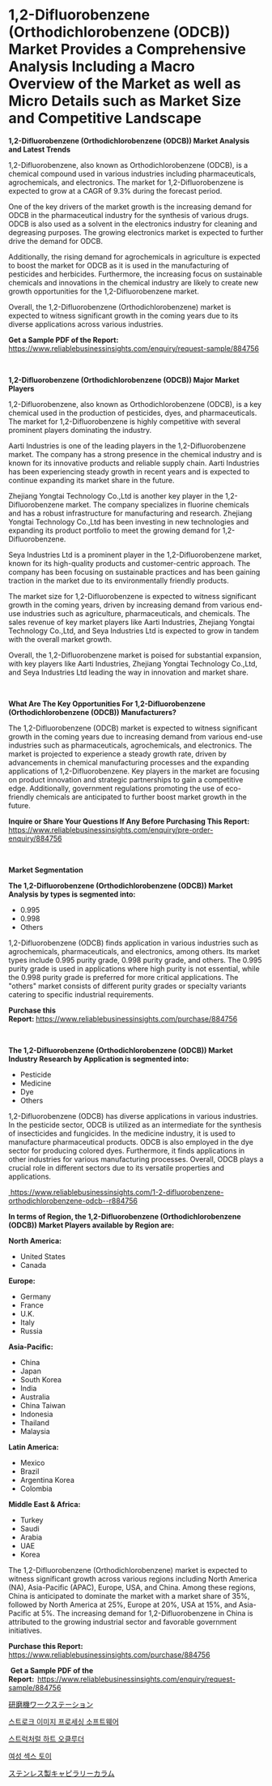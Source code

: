<p><h1>1,2-Difluorobenzene (Orthodichlorobenzene (ODCB)) Market Provides a Comprehensive Analysis Including a Macro Overview of the Market as well as Micro Details such as Market Size and Competitive Landscape</h1></p><p><strong>1,2-Difluorobenzene (Orthodichlorobenzene (ODCB)) Market Analysis and Latest Trends</strong></p>
<p><p>1,2-Difluorobenzene, also known as Orthodichlorobenzene (ODCB), is a chemical compound used in various industries including pharmaceuticals, agrochemicals, and electronics. The market for 1,2-Difluorobenzene is expected to grow at a CAGR of 9.3% during the forecast period. </p><p>One of the key drivers of the market growth is the increasing demand for ODCB in the pharmaceutical industry for the synthesis of various drugs. ODCB is also used as a solvent in the electronics industry for cleaning and degreasing purposes. The growing electronics market is expected to further drive the demand for ODCB.</p><p>Additionally, the rising demand for agrochemicals in agriculture is expected to boost the market for ODCB as it is used in the manufacturing of pesticides and herbicides. Furthermore, the increasing focus on sustainable chemicals and innovations in the chemical industry are likely to create new growth opportunities for the 1,2-Difluorobenzene market.</p><p>Overall, the 1,2-Difluorobenzene (Orthodichlorobenzene) market is expected to witness significant growth in the coming years due to its diverse applications across various industries.</p></p>
<p><strong>Get a Sample PDF of the Report:&nbsp;</strong> <a href="https://www.reliablebusinessinsights.com/enquiry/request-sample/884756">https://www.reliablebusinessinsights.com/enquiry/request-sample/884756</a></p>
<p>&nbsp;</p>
<p><strong>1,2-Difluorobenzene (Orthodichlorobenzene (ODCB)) Major Market Players</strong></p>
<p><p>1,2-Difluorobenzene, also known as Orthodichlorobenzene (ODCB), is a key chemical used in the production of pesticides, dyes, and pharmaceuticals. The market for 1,2-Difluorobenzene is highly competitive with several prominent players dominating the industry.</p><p>Aarti Industries is one of the leading players in the 1,2-Difluorobenzene market. The company has a strong presence in the chemical industry and is known for its innovative products and reliable supply chain. Aarti Industries has been experiencing steady growth in recent years and is expected to continue expanding its market share in the future.</p><p>Zhejiang Yongtai Technology Co.,Ltd is another key player in the 1,2-Difluorobenzene market. The company specializes in fluorine chemicals and has a robust infrastructure for manufacturing and research. Zhejiang Yongtai Technology Co.,Ltd has been investing in new technologies and expanding its product portfolio to meet the growing demand for 1,2-Difluorobenzene.</p><p>Seya Industries Ltd is a prominent player in the 1,2-Difluorobenzene market, known for its high-quality products and customer-centric approach. The company has been focusing on sustainable practices and has been gaining traction in the market due to its environmentally friendly products.</p><p>The market size for 1,2-Difluorobenzene is expected to witness significant growth in the coming years, driven by increasing demand from various end-use industries such as agriculture, pharmaceuticals, and chemicals. The sales revenue of key market players like Aarti Industries, Zhejiang Yongtai Technology Co.,Ltd, and Seya Industries Ltd is expected to grow in tandem with the overall market growth.</p><p>Overall, the 1,2-Difluorobenzene market is poised for substantial expansion, with key players like Aarti Industries, Zhejiang Yongtai Technology Co.,Ltd, and Seya Industries Ltd leading the way in innovation and market share.</p></p>
<p>&nbsp;</p>
<p><strong>What Are The Key Opportunities For 1,2-Difluorobenzene (Orthodichlorobenzene (ODCB)) Manufacturers?</strong></p>
<p><p>The 1,2-Difluorobenzene (ODCB) market is expected to witness significant growth in the coming years due to increasing demand from various end-use industries such as pharmaceuticals, agrochemicals, and electronics. The market is projected to experience a steady growth rate, driven by advancements in chemical manufacturing processes and the expanding applications of 1,2-Difluorobenzene. Key players in the market are focusing on product innovation and strategic partnerships to gain a competitive edge. Additionally, government regulations promoting the use of eco-friendly chemicals are anticipated to further boost market growth in the future.</p></p>
<p><strong>Inquire or Share Your Questions If Any Before Purchasing This Report:</strong> <a href="https://www.reliablebusinessinsights.com/enquiry/pre-order-enquiry/884756">https://www.reliablebusinessinsights.com/enquiry/pre-order-enquiry/884756</a></p>
<p>&nbsp;</p>
<p><strong>Market Segmentation</strong></p>
<p><strong>The 1,2-Difluorobenzene (Orthodichlorobenzene (ODCB)) Market Analysis by types is segmented into:</strong></p>
<p><ul><li>0.995</li><li>0.998</li><li>Others</li></ul></p>
<p><p>1,2-Difluorobenzene (ODCB) finds application in various industries such as agrochemicals, pharmaceuticals, and electronics, among others. Its market types include 0.995 purity grade, 0.998 purity grade, and others. The 0.995 purity grade is used in applications where high purity is not essential, while the 0.998 purity grade is preferred for more critical applications. The "others" market consists of different purity grades or specialty variants catering to specific industrial requirements.</p></p>
<p><strong>Purchase this Report:&nbsp;</strong><a href="https://www.reliablebusinessinsights.com/purchase/884756">https://www.reliablebusinessinsights.com/purchase/884756</a></p>
<p>&nbsp;</p>
<p><strong>The 1,2-Difluorobenzene (Orthodichlorobenzene (ODCB)) Market Industry Research by Application is segmented into:</strong></p>
<p><ul><li>Pesticide</li><li>Medicine</li><li>Dye</li><li>Others</li></ul></p>
<p><p>1,2-Difluorobenzene (ODCB) has diverse applications in various industries. In the pesticide sector, ODCB is utilized as an intermediate for the synthesis of insecticides and fungicides. In the medicine industry, it is used to manufacture pharmaceutical products. ODCB is also employed in the dye sector for producing colored dyes. Furthermore, it finds applications in other industries for various manufacturing processes. Overall, ODCB plays a crucial role in different sectors due to its versatile properties and applications.</p></p>
<p><a href="https://www.reliablebusinessinsights.com/1-2-difluorobenzene-orthodichlorobenzene-odcb--r884756">&nbsp;https://www.reliablebusinessinsights.com/1-2-difluorobenzene-orthodichlorobenzene-odcb--r884756</a></p>
<p><strong>In terms of Region, the 1,2-Difluorobenzene (Orthodichlorobenzene (ODCB)) Market Players available by Region are:</strong></p>
<p>
    <p> <strong> North America: </strong>
        <ul>
            <li>United States</li>
            <li>Canada</li>
        </ul>
        </p> 
    <p> <strong> Europe: </strong>
        <ul>
            <li>Germany</li>
            <li>France</li>
            <li>U.K.</li>
            <li>Italy</li>
            <li>Russia</li>
        </ul>
        </p> 
    <p> <strong> Asia-Pacific: </strong>
        <ul>
            <li>China</li>
            <li>Japan</li>
            <li>South Korea</li>
            <li>India</li>
            <li>Australia</li>
            <li>China Taiwan</li>
            <li>Indonesia</li>
            <li>Thailand</li>
            <li>Malaysia</li>
        </ul>
        </p> 
    <p> <strong> Latin America: </strong>
        <ul>
            <li>Mexico</li>
            <li>Brazil</li>
            <li>Argentina Korea</li>
            <li>Colombia</li>
        </ul>
        </p> 
    <p> <strong> Middle East & Africa: </strong>
        <ul>
            <li>Turkey</li>
            <li>Saudi</li>
            <li>Arabia</li>
            <li>UAE</li>
            <li>Korea</li>
        </ul>
    </p>
    </p>
<p><p>The 1,2-Difluorobenzene (Orthodichlorobenzene) market is expected to witness significant growth across various regions including North America (NA), Asia-Pacific (APAC), Europe, USA, and China. Among these regions, China is anticipated to dominate the market with a market share of 35%, followed by North America at 25%, Europe at 20%, USA at 15%, and Asia-Pacific at 5%. The increasing demand for 1,2-Difluorobenzene in China is attributed to the growing industrial sector and favorable government initiatives.</p></p>
<p><strong>Purchase this Report: </strong><a href="https://www.reliablebusinessinsights.com/purchase/884756">https://www.reliablebusinessinsights.com/purchase/884756</a></p>
<p>&nbsp;<strong>Get a Sample PDF of the Report:&nbsp;&nbsp;</strong><a href="https://www.reliablebusinessinsights.com/enquiry/request-sample/884756">https://www.reliablebusinessinsights.com/enquiry/request-sample/884756</a></p>
<p><strong></strong></p>
<p><p><a href="https://github.com/kegley4963/Market-Research-Report-List-1/blob/main/883427389524.md">研磨機ワークステーション</a></p><p><a href="https://github.com/Elenrrera7685/Market-Research-Report-List-1/blob/main/709347582148.md">스트로크 이미지 프로세싱 소프트웨어</a></p><p><a href="https://github.com/sammyUltyylrich9067856/Market-Research-Report-List-1/blob/main/966897282149.md">스트럭처럴 하트 오클루더</a></p><p><a href="https://medium.com/@bereniceroberts1978/%EC%97%AC%EC%84%B1-%EC%84%B1%EC%9D%B8-%EC%9C%A0%EC%A0%9C%ED%92%88-%EC%8B%9C%EC%9E%A5%EC%9D%80-%EC%8B%9C%EC%9E%A5-%EC%A0%90%EC%9C%A0%EC%9C%A8-%EC%8B%9C%EC%9E%A5-%ED%8A%B8%EB%A0%8C%EB%93%9C-%EB%B0%8F-%EC%8B%9C%EC%9E%A5-%EC%84%B1%EC%9E%A5%EC%97%90-%EA%B4%80%ED%95%9C-%EC%A0%95%EB%B3%B4%EB%A5%BC-%EC%A0%9C%EA%B3%B5%ED%95%A9%EB%8B%88%EB%8B%A4-1566f9b0df1e">여성 섹스 토이</a></p><p><a href="https://github.com/FrancoWeber2023/Market-Research-Report-List-1/blob/main/314135089525.md">ステンレス製キャピラリーカラム</a></p></p>